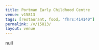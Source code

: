 ```yaml
---
title: Portman Early Childhood Centre
venue: v15813
tags: [restaurant, food, "fhrs:414140"]
permalink: /v/15813/
layout: venue
---
```

null